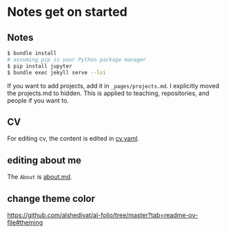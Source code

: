# Notes get on started

## Notes
```sh
$ bundle install
# assuming pip is your Python package manager
$ pip install jupyter
$ bundle exec jekyll serve --lsi
```

If you want to add projects, add it in `_pages/projects.md`. I explicitly moved the projects.md to hidden. This is applied to teaching, repositories, and people if you want to.


## CV
For editing cv, the content is edited in [cv.yaml](_data/cv.yml).

## editing about me
The `About` is [about.md](_pages/about.md).

## change theme color
https://github.com/alshedivat/al-folio/tree/master?tab=readme-ov-file#theming